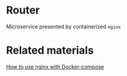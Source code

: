 # Router
Microservice presented by containerized `nginx`

# Related materials

[How to use nginx with Docker-compose](http://www.bogotobogo.com/DevOps/Docker/Docker-Compose-Nginx-Reverse-Proxy-Multiple-Containers.php)
